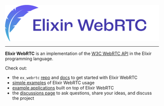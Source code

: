 <div align="center">
  <img src="./logo.svg">
</div>

---

**Elixir WebRTC** is an implementation of the [W3C WebRTC API](https://www.w3.org/TR/webrtc/) in the Elixir programming language.

Check out:
* the `ex_webrtc` [repo](https://github.com/elixir-webrtc/ex_webrtc) and [docs](https://hexdocs.pm/ex_webrtc/readme.html) to get started with Elixir WebRTC
* [simple examples]() of Elixir WebRTC usage
* [example applications](https://github.com/elixir-webrtc/apps) built on top of Elixir WebRTC
* the [discussions page](https://github.com/orgs/elixir-webrtc/discussions) to ask questions, share your ideas, and discuss the project
